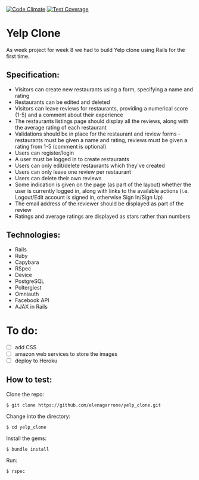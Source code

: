 [![Code Climate](https://codeclimate.com/github/elenagarrone/yelp_clone/badges/gpa.svg)](https://codeclimate.com/github/elenagarrone/yelp_clone)
[![Test Coverage](https://codeclimate.com/github/elenagarrone/yelp_clone/badges/coverage.svg)](https://codeclimate.com/github/elenagarrone/yelp_clone)

Yelp Clone
==========
As week project for week 8 we had to build Yelp clone using Rails for the first time.

Specification:
-------------

- Visitors can create new restaurants using a form, specifying a name and rating
- Restaurants can be edited and deleted
- Visitors can leave reviews for restaurants, providing a numerical score (1-5) and a comment about their experience
- The restaurants listings page should display all the reviews, along with the average rating of each restaurant
- Validations should be in place for the restaurant and review forms - restaurants must be given a name and rating, reviews must be given a rating from 1-5 (comment is optional)
- Users can register/login
- A user must be logged in to create restaurants
- Users can only edit/delete restaurants which they've created
- Users can only leave one review per restaurant
- Users can delete their own reviews
- Some indication is given on the page (as part of the layout) whether the user is currently logged in, along with links to the available actions (i.e. Logout/Edit account is signed in, otherwise Sign In/Sign Up)
- The email address of the reviewer should be displayed as part of the review
- Ratings and average ratings are displayed as stars rather than numbers

Technologies:
-------------
- Rails
- Ruby
- Capybara
- RSpec
- Device
- PostgreSQL
- Poltergiest
- Omniauth
- Facebook API
- AJAX in Rails

To do:
======
- [ ] add CSS
- [ ] amazon web services to store the images
- [ ] deploy to Heroku

How to test:
-----------
Clone the repo:
```shell
$ git clone https://github.com/elenagarrone/yelp_clone.git
```
Change into the directory:
```shell
$ cd yelp_clone
```
Install the gems:
```shell
$ bundle install
```
Run:
```shell
$ rspec
```
